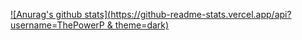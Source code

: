[![Anurag's github stats](https://github-readme-stats.vercel.app/api?username=ThePowerP & theme=dark)](https://github.com/anuraghazra/github-readme-stats)
